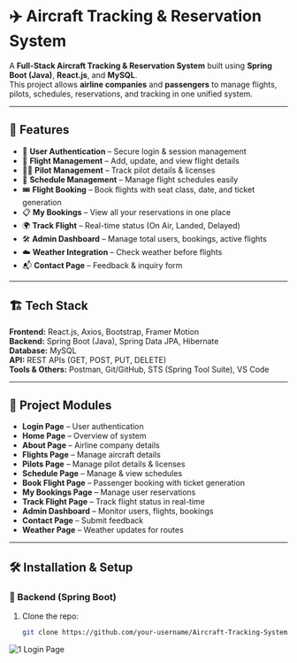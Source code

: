 # ✈️ Aircraft Tracking & Reservation System

A **Full-Stack Aircraft Tracking & Reservation System** built using **Spring Boot (Java)**, **React.js**, and **MySQL**.  
This project allows **airline companies** and **passengers** to manage flights, pilots, schedules, reservations, and tracking in one unified system.

---

## 🚀 Features

- 🔑 **User Authentication** – Secure login & session management  
- 🛫 **Flight Management** – Add, update, and view flight details  
- 👨‍✈️ **Pilot Management** – Track pilot details & licenses  
- 📅 **Schedule Management** – Manage flight schedules easily  
- 🎟 **Flight Booking** – Book flights with seat class, date, and ticket generation  
- 📋 **My Bookings** – View all your reservations in one place  
- 🌍 **Track Flight** – Real-time status (On Air, Landed, Delayed)  
- 🛠 **Admin Dashboard** – Manage total users, bookings, active flights  
- ☁️ **Weather Integration** – Check weather before flights  
- 📬 **Contact Page** – Feedback & inquiry form  

---

## 🏗️ Tech Stack

**Frontend:** React.js, Axios, Bootstrap, Framer Motion  
**Backend:** Spring Boot (Java), Spring Data JPA, Hibernate  
**Database:** MySQL  
**API:** REST APIs (GET, POST, PUT, DELETE)  
**Tools & Others:** Postman, Git/GitHub, STS (Spring Tool Suite), VS Code  

---

## 📂 Project Modules

- **Login Page** – User authentication  
- **Home Page** – Overview of system  
- **About Page** – Airline company details  
- **Flights Page** – Manage aircraft details  
- **Pilots Page** – Manage pilot details & licenses  
- **Schedule Page** – Manage & view schedules  
- **Book Flight Page** – Passenger booking with ticket generation  
- **My Bookings Page** – Manage user reservations  
- **Track Flight Page** – Track flight status in real-time  
- **Admin Dashboard** – Monitor users, flights, bookings  
- **Contact Page** – Submit feedback  
- **Weather Page** – Weather updates for routes  

---

## 🛠️ Installation & Setup

### 🔹 Backend (Spring Boot)
1. Clone the repo:  
   ```bash
   git clone https://github.com/your-username/Aircraft-Tracking-System.git

 ![1  Login Page](https://github.com/user-attachments/assets/5b2d3cae-1c2b-47ed-8479-867dfbc15e02)

